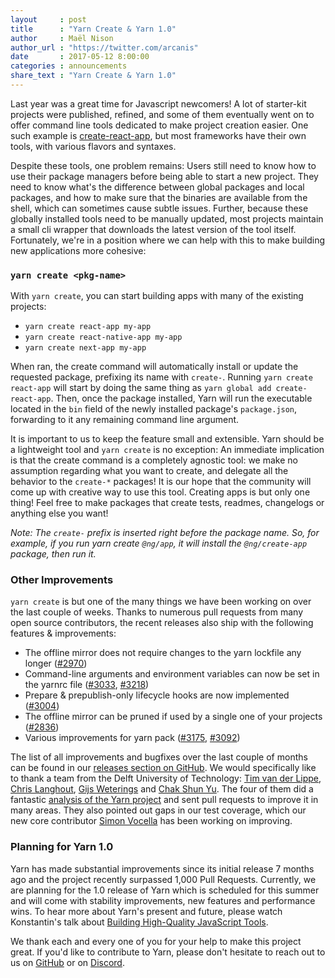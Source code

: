```yaml
---
layout     : post
title      : "Yarn Create & Yarn 1.0"
author     : Maël Nison
author_url : "https://twitter.com/arcanis"
date       : 2017-05-12 8:00:00
categories : announcements
share_text : "Yarn Create & Yarn 1.0"
---
```



Last year was a great time for Javascript newcomers! A lot of starter-kit projects were published, refined, and some of them eventually went on to offer command line tools dedicated to make project creation easier. One such example is [create-react-app](https://github.com/facebookincubator/create-react-app), but most frameworks have their own tools, with various flavors and syntaxes.

Despite these tools, one problem remains: Users still need to know how to use their package managers before being able to start a new project. They need to know what's the difference between global packages and local packages, and how to make sure that the binaries are available from the shell, which can sometimes cause subtle issues. Further, because these globally installed tools need to be manually updated, most projects maintain a small cli wrapper that downloads the latest version of the tool itself. Fortunately, we're in a position where we can help with this to make building new applications more cohesive:

### `yarn create <pkg-name>`

With `yarn create`, you can start building apps with many of the existing projects:

* `yarn create react-app my-app`
* `yarn create react-native-app my-app`
* `yarn create next-app my-app`

When ran, the create command will automatically install or update the requested package, prefixing its name with `create-`. Running `yarn create react-app` will start by doing the same thing as `yarn global add create-react-app`. Then, once the package installed, Yarn will run the executable located in the `bin` field of the newly installed package's `package.json`, forwarding to it any remaining command line argument.

It is important to us to keep the feature small and extensible. Yarn should be a lightweight tool and `yarn create` is no exception: An immediate implication is that the create command is a completely agnostic tool: we make no assumption regarding what you want to create, and delegate all the behavior to the `create-*` packages! It is our hope that the community will come up with creative way to use this tool. Creating apps is but only one thing! Feel free to make packages that create tests, readmes, changelogs or anything else you want!

*Note: The `create-` prefix is inserted right before the package name. So, for example, if you run yarn create `@ng/app`, it will install the `@ng/create-app` package, then run it.*

### Other Improvements

`yarn create` is but one of the many things we have been working on over the last couple of weeks. Thanks to numerous pull requests from many open source contributors, the recent releases also ship with the following features & improvements:

* The offline mirror does not require changes to the yarn lockfile any longer ([#2970](https://github.com/yarnpkg/yarn/pull/2970))
* Command-line arguments and environment variables can now be set in the yarnrc file ([#3033](https://github.com/yarnpkg/yarn/pull/3033), [#3218](https://github.com/yarnpkg/yarn/pull/3218))
* Prepare & prepublish-only lifecycle hooks are now implemented ([#3004](https://github.com/yarnpkg/yarn/pull/3004))
* The offline mirror can be pruned if used by a single one of your projects ([#2836](https://github.com/yarnpkg/yarn/pull/2836))
* Various improvements for yarn pack ([#3175](https://github.com/yarnpkg/yarn/pull/3175), [#3092](https://github.com/yarnpkg/yarn/pull/3092))

The list of all improvements and bugfixes over the last couple of months can be found in our [releases section on GitHub](https://github.com/yarnpkg/yarn/releases). We would specifically like to thank a team from the Delft University of Technology: [Tim van der Lippe](https://github.com/timvdlippe), [Chris Langhout](https://github.com/clanghout), [Gijs Weterings](https://github.com/gijsweterings) and [Chak Shun Yu](https://github.com/keraito). The four of them did a fantastic [analysis of the Yarn project](https://delftswa.gitbooks.io/desosa-2017/content/yarn/chapter.html) and sent pull requests to improve it in many areas. They also pointed out gaps in our test coverage, which our new core contributor [Simon Vocella](https://github.com/voxsim) has been working on improving.

### Planning for Yarn 1.0

Yarn has made substantial improvements since its initial release 7 months ago and the project recently surpassed 1,000 Pull Requests. Currently, we are planning for the 1.0 release of Yarn which is scheduled for this summer and will come with stability improvements, new features and performance wins. To hear more about Yarn's present and future, please watch Konstantin's talk about [Building High-Quality JavaScript Tools](https://developers.facebook.com/videos/f8-2017/building-high-quality-javascript-tools/).

We thank each and every one of you for your help to make this project great. If you'd like to contribute to Yarn, please don't hesitate to reach out to us on [GitHub](https://github.com/yarnpkg/yarn) or on [Discord](https://discordapp.com/invite/yarnpkg).
